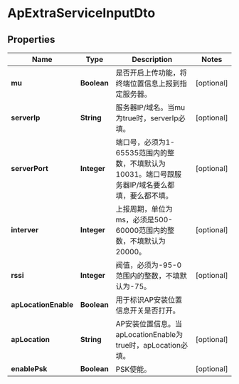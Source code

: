 
# ApExtraServiceInputDto

## Properties
Name | Type | Description | Notes
------------ | ------------- | ------------- | -------------
**mu** | **Boolean** | 是否开启上传功能，将终端位置信息上报到指定服务器。 |  [optional]
**serverIp** | **String** | 服务器IP/域名。当mu为true时，serverIp必填。 |  [optional]
**serverPort** | **Integer** | 端口号，必须为1-65535范围内的整数，不填默认为10031。端口号跟服务器IP/域名要么都填，要么都不填。 |  [optional]
**interver** | **Integer** | 上报周期，单位为ms，必须是500-60000范围内的整数，不填默认为20000。 |  [optional]
**rssi** | **Integer** | 阀值，必须为-95-0范围内的整数，不填默认为-75。 |  [optional]
**apLocationEnable** | **Boolean** | 用于标识AP安装位置信息开关是否打开。 | 
**apLocation** | **String** | AP安装位置信息。当apLocationEnable为true时，apLocation必填。 |  [optional]
**enablePsk** | **Boolean** | PSK使能。 |  [optional]



